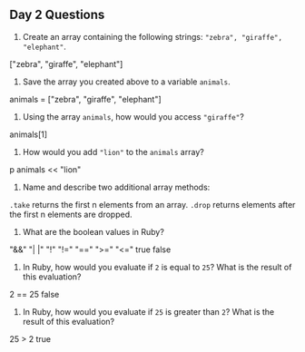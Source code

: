 ## Day 2 Questions

1. Create an array containing the following strings: `"zebra", "giraffe", "elephant"`.

["zebra", "giraffe", "elephant"]

1. Save the array you created above to a variable `animals`.

animals = ["zebra", "giraffe", "elephant"]

1. Using the array `animals`, how would you access `"giraffe"`?

animals[1]

1. How would you add `"lion"` to the `animals` array?

p animals << "lion"

1. Name and describe two additional array methods:

`.take` returns the first n elements from an array.
`.drop` returns elements after the first n elements are dropped.

1. What are the boolean values in Ruby?

"&&"
"| |"
"!"
"!="
"=="
">="
"<="
true
false

1. In Ruby, how would you evaluate if `2` is equal to `25`? What is the result of this evaluation?

2 == 25
false

1. In Ruby, how would you evaluate if `25` is greater than `2`? What is the result of this evaluation?

25 > 2
true
